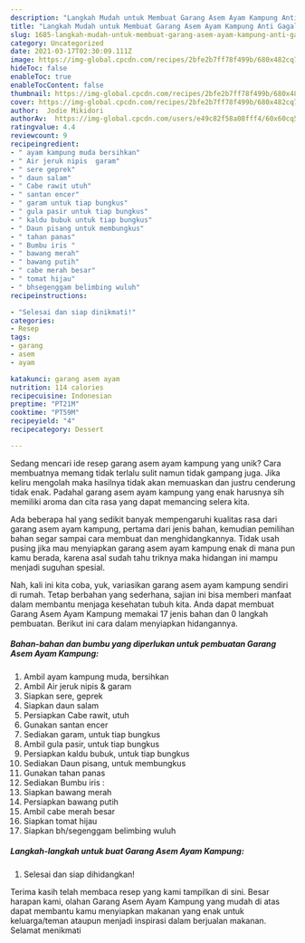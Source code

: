 ```yaml
---
description: "Langkah Mudah untuk Membuat Garang Asem Ayam Kampung Anti Gagal"
title: "Langkah Mudah untuk Membuat Garang Asem Ayam Kampung Anti Gagal"
slug: 1685-langkah-mudah-untuk-membuat-garang-asem-ayam-kampung-anti-gagal
category: Uncategorized
date: 2021-03-17T02:30:09.111Z
image: https://img-global.cpcdn.com/recipes/2bfe2b7ff78f499b/680x482cq70/garang-asem-ayam-kampung-foto-resep-utama.jpg
hideToc: false
enableToc: true
enableTocContent: false
thumbnail: https://img-global.cpcdn.com/recipes/2bfe2b7ff78f499b/680x482cq70/garang-asem-ayam-kampung-foto-resep-utama.jpg
cover: https://img-global.cpcdn.com/recipes/2bfe2b7ff78f499b/680x482cq70/garang-asem-ayam-kampung-foto-resep-utama.jpg
author:  Jodie Mikidori
authorAv:  https://img-global.cpcdn.com/users/e49c82f58a08fff4/60x60cq50/avatar.jpg
ratingvalue: 4.4
reviewcount: 9
recipeingredient:
- " ayam kampung muda bersihkan"
- " Air jeruk nipis  garam"
- " sere geprek"
- " daun salam"
- " Cabe rawit utuh"
- " santan encer"
- " garam untuk tiap bungkus"
- " gula pasir untuk tiap bungkus"
- " kaldu bubuk untuk tiap bungkus"
- " Daun pisang untuk membungkus"
- " tahan panas"
- " Bumbu iris "
- " bawang merah"
- " bawang putih"
- " cabe merah besar"
- " tomat hijau"
- " bhsegenggam belimbing wuluh"
recipeinstructions:

- "Selesai dan siap dinikmati!"
categories:
- Resep
tags:
- garang
- asem
- ayam

katakunci: garang asem ayam 
nutrition: 114 calories
recipecuisine: Indonesian
preptime: "PT21M"
cooktime: "PT59M"
recipeyield: "4"
recipecategory: Dessert

---
```



Sedang mencari ide resep garang asem ayam kampung yang unik? Cara membuatnya memang tidak terlalu sulit namun tidak gampang juga. Jika keliru mengolah maka hasilnya tidak akan memuaskan dan justru cenderung tidak enak. Padahal garang asem ayam kampung yang enak harusnya sih memiliki aroma dan cita rasa yang dapat memancing selera kita.




Ada beberapa hal yang sedikit banyak mempengaruhi kualitas rasa dari garang asem ayam kampung, pertama dari jenis bahan, kemudian pemilihan bahan segar sampai cara membuat dan menghidangkannya. Tidak usah pusing jika mau menyiapkan garang asem ayam kampung enak di mana pun kamu berada, karena asal sudah tahu triknya maka hidangan ini mampu menjadi suguhan spesial.


Nah, kali ini kita coba, yuk, variasikan garang asem ayam kampung sendiri di rumah. Tetap berbahan yang sederhana, sajian ini bisa memberi manfaat dalam membantu menjaga kesehatan tubuh kita. Anda dapat membuat Garang Asem Ayam Kampung memakai 17 jenis bahan dan 0 langkah pembuatan. Berikut ini cara dalam menyiapkan hidangannya.

<!--inarticleads1-->

##### Bahan-bahan dan bumbu yang diperlukan untuk pembuatan Garang Asem Ayam Kampung:

1. Ambil  ayam kampung muda, bersihkan
1. Ambil  Air jeruk nipis &amp; garam
1. Siapkan  sere, geprek
1. Siapkan  daun salam
1. Persiapkan  Cabe rawit, utuh
1. Gunakan  santan encer
1. Sediakan  garam, untuk tiap bungkus
1. Ambil  gula pasir, untuk tiap bungkus
1. Persiapkan  kaldu bubuk, untuk tiap bungkus
1. Sediakan  Daun pisang, untuk membungkus
1. Gunakan  tahan panas
1. Sediakan  Bumbu iris :
1. Siapkan  bawang merah
1. Persiapkan  bawang putih
1. Ambil  cabe merah besar
1. Siapkan  tomat hijau
1. Siapkan  bh/segenggam belimbing wuluh




<!--inarticleads2-->

##### Langkah-langkah untuk buat Garang Asem Ayam Kampung:


1. Selesai dan siap dihidangkan!



Terima kasih telah membaca resep yang kami tampilkan di sini. Besar harapan kami, olahan Garang Asem Ayam Kampung yang mudah di atas dapat membantu kamu menyiapkan makanan yang enak untuk keluarga/teman ataupun menjadi inspirasi dalam berjualan makanan. Selamat menikmati
